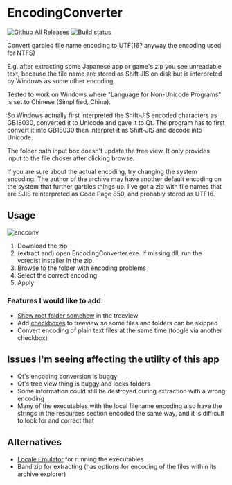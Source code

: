 # EncodingConverter
[![Github All Releases](https://img.shields.io/github/downloads/dennis97519/EncodingConverter/total.svg)](https://github.com/dennis97519/EncodingConverter/releases)
[![Build status](https://ci.appveyor.com/api/projects/status/ih86toh7q9c59efj?svg=true)](https://ci.appveyor.com/project/dennis97519/encodingconverter)

Convert garbled file name encoding to UTF(16? anyway the encoding used for NTFS)

E.g. after extracting some Japanese app or game's zip you see unreadable text, because the file name are stored as Shift JIS on disk but is interpreted by Windows as some other encoding.

Tested to work on Windows where "Language for Non-Unicode Programs" is set to Chinese (Simplified, China). 

So Windows actually first interpreted the Shift-JIS encoded characters as GB18030, converted it to Unicode and gave it to Qt. The program has to first convert it into GB18030 then interpret it as Shift-JIS and decode into Unicode.

The folder path input box doesn't update the tree view. It only provides input to the file choser after clicking browse.

If you are sure about the actual encoding, try changing the system encoding. The author of the archive may have another default encoding on the system that further garbles things up. I've got a zip with file names that are SJIS reinterpreted as Code Page 850, and probably stored as UTF16.

## Usage
![encconv](https://user-images.githubusercontent.com/4066022/37687106-468dd94c-2c68-11e8-8cc2-4a487c7b3759.PNG)

1. Download the zip
2. (extract and) open EncodingConverter.exe. If missing dll, run the vcredist installer in the zip.
3. Browse to the folder with encoding problems
4. Select the correct encoding
5. Apply

### Features I would like to add:
- [Show root folder somehow](https://forum.qt.io/topic/74756/show-root-path-in-qtreeview-for-qfilesystemmodel/9) in the treeview
- Add [checkboxes](https://stackoverflow.com/questions/26125363/how-to-add-checkbox-on-qtreeview-qfilesystemmodel) to treeview so some files and folders can be skipped 
- Convert encoding of plain text files at the same time (toogle via another checkbox)

## Issues I'm seeing affecting the utility of this app
- Qt's encoding conversion is buggy
- Qt's tree view thing is buggy and locks folders
- Some information could still be destroyed during extraction with a wrong encoding
- Many of the executables with the local filename encoding also have the strings in the resources section encoded the same way, and it is difficult to look for and correct that

## Alternatives
- [Locale Emulator](https://xupefei.github.io/Locale-Emulator/) for running the executables
- Bandizip for extracting (has options for encoding of the files within its archive explorer)
